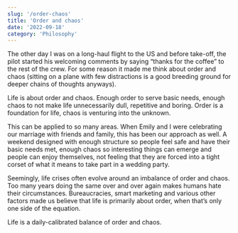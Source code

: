 ```yaml
---
slug: '/order-chaos'
title: 'Order and chaos'
date: '2022-09-18'
category: 'Philosophy'
---
```


The other day I was on a long-haul flight to the US and before take-off, the pilot started his welcoming comments by saying “thanks for the coffee” to the rest of the crew. For some reason it made me think about order and chaos (sitting on a plane with few distractions is a good breeding ground for deeper chains of thoughts anyways).

Life is about order and chaos. Enough order to serve basic needs, enough chaos to not make life unnecessarily dull, repetitive and boring. Order is a foundation for life, chaos is venturing into the unknown.

This can be applied to so many areas. When Emily and I were celebrating our marriage with friends and family, this has been our approach as well. A weekend designed with enough structure so people feel safe and have their basic needs met, enough chaos so interesting things can emerge and people can enjoy themselves, not feeling that they are forced into a tight corset of what it means to take part in a wedding party.

Seemingly, life crises often evolve around an imbalance of order and chaos. Too many years doing the same over and over again makes humans hate their circumstances. Bureaucracies, smart marketing and various other factors made us believe that life is primarily about order, when that’s only one side of the equation.

Life is a daily-calibrated balance of order and chaos.
